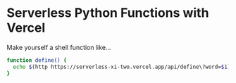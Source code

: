 # Serverless Python Functions with Vercel

Make yourself a shell function like...

```bash
function define() {
  echo $(http https://serverless-xi-two.vercel.app/api/define\?word=$1)
}
```
